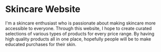 # Skincare Website

I'm a skincare enthusiast who is passionate about making skincare more accessible to everyone. Through this website, I hope to create curated selections of various types of products for every price range. By having high quality products all in one place, hopefully people will be to make educated purchases for their skin. 
